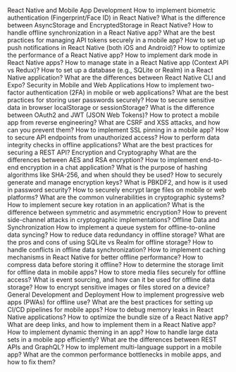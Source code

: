 React Native and Mobile App Development
How to implement biometric authentication (Fingerprint/Face ID) in React Native?
What is the difference between AsyncStorage and EncryptedStorage in React Native?
How to handle offline synchronization in a React Native app?
What are the best practices for managing API tokens securely in a mobile app?
How to set up push notifications in React Native (both iOS and Android)?
How to optimize the performance of a React Native app?
How to implement dark mode in React Native apps?
How to manage state in a React Native app (Context API vs Redux)?
How to set up a database (e.g., SQLite or Realm) in a React Native application?
What are the differences between React Native CLI and Expo?
Security in Mobile and Web Applications
How to implement two-factor authentication (2FA) in mobile or web applications?
What are the best practices for storing user passwords securely?
How to secure sensitive data in browser localStorage or sessionStorage?
What is the difference between OAuth2 and JWT (JSON Web Tokens)?
How to protect a mobile app from reverse engineering?
What are CSRF and XSS attacks, and how can you prevent them?
How to implement SSL pinning in a mobile app?
How to secure API endpoints from unauthorized access?
How to perform data integrity checks in offline applications?
What are the best practices for securing a REST API?
Encryption and Cryptography
What are the differences between AES and RSA encryption?
How to implement end-to-end encryption in a chat application?
What is the purpose of hashing algorithms like SHA-256, and when should they be used?
How to securely generate and manage encryption keys?
What is PBKDF2, and how is it used in password security?
How to securely encrypt large files on mobile or web platforms?
What are the common vulnerabilities in cryptographic systems?
How to implement secure key rotation in an application?
What is the difference between symmetric and asymmetric encryption?
How to prevent side-channel attacks in cryptographic implementations?
Offline Data and Synchronization
How to implement a queue system for offline-to-online data syncing?
How to reduce data redundancy in offline storage?
What are the pros and cons of using SQLite vs Realm for offline storage?
How to handle conflicts in offline data synchronization?
How to implement caching mechanisms in React Native for better offline performance?
How to compress data before storing it offline?
How to determine the storage limit for offline data in mobile apps?
How to store media files securely for offline access?
What is event sourcing, and how can it be used for offline data storage?
How to encrypt sensitive images or files stored on a device?
General Development and Deployment
How to implement progressive web apps (PWAs) for offline use?
What are the best practices for setting up CI/CD pipelines for mobile apps?
How to debug memory leaks in React Native applications?
How to optimize the bundle size of a React Native app?
What are deep links, and how to implement them in a React Native app?
How to implement dynamic theming in an app?
How to handle large data sets in a mobile app efficiently?
What are the differences between REST APIs and GraphQL?
How to implement multi-language support in a mobile app?
What are the common performance bottlenecks in mobile apps, and how to fix them?